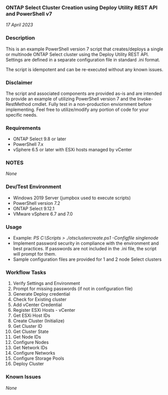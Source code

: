 ### ONTAP Select Cluster Creation using Deploy Utility REST API and PowerShell v7
_17 April 2023_

### Description
This is an example PowerShell version 7 script that creates/deploys a single or multinode ONTAP Select cluster using the Deploy Utility REST API. Settings are defined in a separate configuration file in standard .ini format.

The script is idempotent and can be re-executed without any known issues.

### Disclaimer
The script and associated components are provided as-is and are intended to provide an example of utilizing PowerShell version 7 and the Invoke-RestMethod cmdlet. Fully test in a non-production enviornment before implementing. Feel free to utilize/modify any portion of code for your specific needs.

### Requirements
* ONTAP Select 9.8 or later
* PowerShell 7.x
* vSphere 6.5 or later with ESXi hosts managed by vCenter

### NOTES
*None*

### Dev/Test Environment
* Windows 2019 Server (jumpbox used to execute scripts)
* PowerShell version 7.2
* ONTAP Select 9.12.1
* VMware vSphere 6.7 and 7.0

### Usage
* Example: _PS C:\Scripts > ./otsclustercreate.ps1 -Configfile singlenode_
* Implement password security in compliance with the environment and best practices. If passwords are not included in the .ini file, the script will prompt for them.
* Sample configuration files are provided for 1 and 2 node Select clusters

### Workflow Tasks
1. Verify Settings and Environment
2. Prompt for missing passwords (if not in configuration file)
3. Generate Deploy credential
4. Check for Existing cluster
5. Add vCenter Credential
6. Register ESXi Hosts - vCenter
7. Get ESXi Host IDs
8. Create Cluster (Initialize)
9. Get Cluster ID
10. Get Cluster State
11. Get Node IDs
12. Configure Nodes
13. Get Network IDs
14. Configure Networks
15. Configure Storage Pools
16. Deploy Cluster

### Known Issues
*None*
